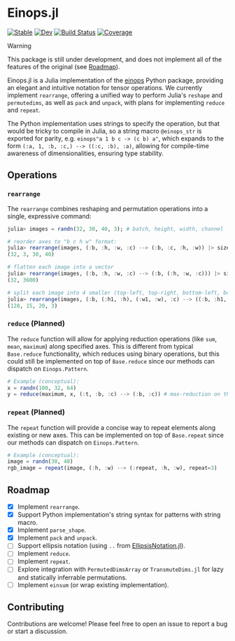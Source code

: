# Einops.jl

[![Stable](https://img.shields.io/badge/docs-stable-blue.svg)](https://MurrellGroup.github.io/Einops.jl/stable/)
[![Dev](https://img.shields.io/badge/docs-dev-blue.svg)](https://MurrellGroup.github.io/Einops.jl/dev/)
[![Build Status](https://github.com/MurrellGroup/Einops.jl/actions/workflows/CI.yml/badge.svg?branch=main)](https://github.com/MurrellGroup/Einops.jl/actions/workflows/CI.yml?query=branch%3Amain)
[![Coverage](https://codecov.io/gh/MurrellGroup/Einops.jl/branch/main/graph/badge.svg)](https://codecov.io/gh/MurrellGroup/Einops.jl)

> [!WARNING]  
> This package is still under development, and does not implement all of the features of the original (see [Roadmap](#Roadmap)).

Einops.jl is a Julia implementation of the [einops](https://einops.rocks) Python package, providing an elegant and intuitive notation for tensor operations. We currently implement `rearrange`, offering a unified way to perform Julia's `reshape` and `permutedims`, as well as `pack` and `unpack`, with plans for implementing `reduce` and `repeat`.

The Python implementation uses strings to specify the operation, but that would be tricky to compile in Julia, so a string macro `@einops_str` is exported for parity, e.g. `einops"a 1 b c -> (c b) a"`, which expands to the form `(:a, 1, :b, :c,) --> ((:c, :b), :a)`, allowing for compile-time awareness of dimensionalities, ensuring type stability.

## Operations

### `rearrange`

The `rearrange` combines reshaping and permutation operations into a single, expressive command:

```julia
julia> images = randn(32, 30, 40, 3); # batch, height, width, channel

# reorder axes to "b c h w" format:
julia> rearrange(images, (:b, :h, :w, :c) --> (:b, :c, :h, :w)) |> size
(32, 3, 30, 40)

# flatten each image into a vector
julia> rearrange(images, (:b, :h, :w, :c) --> (:b, (:h, :w, :c))) |> size
(32, 3600)

# split each image into 4 smaller (top-left, top-right, bottom-left, bottom-right), 128 = 32 * 2 * 2
julia> rearrange(images, (:b, (:h1, :h), (:w1, :w), :c) --> ((:b, :h1, :w1), :h, :w, :c), h1=2, w1=2) |> size
(128, 15, 20, 3)
```

### `reduce` (Planned)

The `reduce` function will allow for applying reduction operations (like `sum`, `mean`, `maximum`) along specified axes. This is different from typical `Base.reduce` functionality, which reduces using binary operations, but this could still be implemented on top of `Base.reduce` since our methods can dispatch on `Einops.Pattern`.

```julia
# Example (conceptual):
x = randn(100, 32, 64)
y = reduce(maximum, x, (:t, :b, :c) --> (:b, :c)) # max-reduction on the first axis
```

### `repeat` (Planned)

The `repeat` function will provide a concise way to repeat elements along existing or new axes. This can be implemented on top of `Base.repeat` since our methods can dispatch on `Einops.Pattern`.

```julia
# Example (conceptual):
image = randn(30, 40)
rgb_image = repeat(image, (:h, :w) --> (:repeat, :h, :w), repeat=3)
```

## Roadmap

*   [x] Implement `rearrange`.
*   [x] Support Python implementation's string syntax for patterns with string macro.
*   [x] Implement `parse_shape`.
*   [x] Implement `pack` and `unpack`.
*   [ ] Support ellipsis notation (using `..` from [EllipsisNotation.jl](https://github.com/SciML/EllipsisNotation.jl)).
*   [ ] Implement `reduce`.
*   [ ] Implement `repeat`.
*   [ ] Explore integration with `PermutedDimsArray` or `TransmuteDims.jl` for lazy and statically inferrable permutations.
*   [ ] Implement `einsum` (or wrap existing implementation).

## Contributing

Contributions are welcome! Please feel free to open an issue to report a bug or start a discussion.
